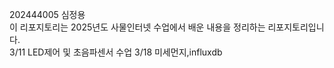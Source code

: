 202444005 심정용  
이 리포지토리는 2025년도 사물인터넷 수업에서 배운 내용을 정리하는 리포지토리입니다.  
3/11 LED제어 및 초음파센서 수업 
3/18 미세먼지,influxdb 

